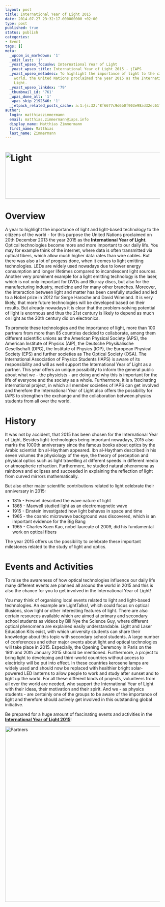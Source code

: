 ```yaml
---
layout: post
title: International Year of Light 2015
date: 2014-07-27 23:32:17.000000000 +02:00
type: post
published: true
status: publish
categories:
- Event
tags: []
meta:
  _wpcom_is_markdown: '1'
  _edit_last: '1'
  _yoast_wpseo_focuskw: International Year of Light
  _yoast_wpseo_title: International Year of Light 2015 - jIAPS
  _yoast_wpseo_metadesc: To highlight the importance of light to the citizens of the
    world, the United Nations proclaimed the year 2015 as the International Year of
    Light.
  _yoast_wpseo_linkdex: '79'
  _thumbnail_id: '761'
  _wpas_done_all: '1'
  _wpas_skip_2192546: '1'
  _jetpack_related_posts_cache: a:1:{s:32:"8f6677c9d6b0f903e98ad32ec61f8deb";a:2:{s:7:"expires";i:1442084198;s:7:"payload";a:3:{i:0;a:1:{s:2:"id";i:531;}i:1;a:1:{s:2:"id";i:987;}i:2;a:1:{s:2:"id";i:426;}}}}
author:
  login: matthiaszimmermann
  email: matthias.zimmermann@iaps.info
  display_name: Matthias Zimmermann
  first_name: Matthias
  last_name: Zimmermann
---
```

<h1><a href="http://jiaps.org/wp-content/uploads/2014/07/Light.png"><img class="aligncenter size-large wp-image-762" src="{{ site.baseurl }}/assets/Light-1024x151.png" alt="Light" width="1024" height="151" /></a></h1>
<h1><strong>Overview</strong></h1>
<p>A year to highlight the importance of light and light-based technology to the citizens of the world - for this purpose the United Nations proclaimed on 20th December 2013 the year 2015 as the <strong>International Year of Light</strong>. Optical technologies become more and more important to our daily life. You may for example think of the internet, where data is often transmitted via optical fibers, which allow much higher data rates than wire cables. But there was also a lot of progess done, when it comes to light emitting technologies. LEDs are widely used nowadays due to lower energy consumption and longer lifetimes compared to incandescent light sources. Another very prominent example for a light emitting technology is the laser, which is not only important for DVDs and Blu-ray discs, but also for the manufacturing industry, medicine and for many other branches. Moreover, the interaction between light and matter has been carefully studied and led to a Nobel prize in 2012 for Serge Haroche and David Wineland. It is very likely, that more future technologies will be developed based on their results. But already nowadays it is clear that the problem-solving potential of light is enormous and thus the 21st century is likely to depend as much on light as the 20th century did on electronics.</p>
<p>To promote these technologies and the importance of light, more than 100 partners from more than 85 countries decided to collaborate, among them different scientific unions as the American Physical Society (APS), the American Institute of Physics (AIP), the Deutsche Physikalische Gesellschaft (DPG), the Institute of Physics (IOP), the European Physical Society (EPS) and further societies as The Optical Society (OSA). The International Association of Physics Students (IAPS) is aware of its responsibility and will as well support the International Year of Light as a partner. This year offers an unique possibility to inform the general public about what we - the physicists - are doing and why this is important for the life of everyone and the society as a whole. Furthermore, it is a fascinating international project, in which all member societies of IAPS can get involved and therefore the International Year of Light also offers the possibility for IAPS to strengthen the exchange and the collaboration between physics students from all over the world.</p>
<h1>History</h1>
<p>It was not by accident, that 2015 has been chosen for the International Year of Light. Besides light-technologies being important nowadays, 2015 also marks the 1000th anniversary since the famous books about optics by the Arabic scientist Ibn al-Haytham appeared. Ibn al-Haytham described in his seven volumes the physiology of the eye, the theory of perception and physical optics such as light travelling at different speeds in different media or atmospheric refraction. Furthermore, he studied natural phenomena as rainbows and eclipses and succeeded in explaining the reflection of light from curved mirrors mathematically.</p>
<p>But also other major scientific contributions related to light celebrate their anniversary in 2015:</p>
<ul>
<li>1815 - Fresnel described the wave nature of light</li>
<li>1865 - Maxwell studied light as an electromagnetic wave</li>
<li>1915 - Einstein investigated how light behaves in space and time</li>
<li>1965 - the cosmic microwave background was discovered, which is an important evidence for the Big Bang</li>
<li>1965 - Charles Kuen Kao, nobel laureate of 2009, did his fundamental work on optical fibers</li>
</ul>
<p>The year 2015 offers us the possibility to celebrate these important milestones related to the study of light and optics.</p>
<h1>Events and Activities</h1>
<p>To raise the awareness of how optical technologies influence our daily life many different events are planned all around the world in 2015 and this is also the chance for you to get involved in the International Year of Light!</p>
<p>You may think of organising local events related to light and light-based technologies. An example are LightTalks!, which could focus on optical illusions, slow light or other interesting features of light. There are also certain resources available which are aimed at primary and secondary school students as videos by Bill Nye the Science Guy, where different optical phenomena are explained easily understandable. Light and Laser Education Kits exist, with which university students can share their knowledge about this topic with secondary school students. A large number of conferences and other major events about light and optical technologies will take place in 2015. Especially, the Opening Ceremony in Paris on the 19th and 20th January 2015 should be mentioned. Furthermore, a project to bring light to developing and third-world countries without access to electricity will be put into effect. In these countries kerosene lamps are widely used and should now be replaced with healthier bright solar-powered LED lanterns to allow people to work and study after sunset and to light up the world. For all these different kinds of projects, volunteers from all over the world are needed, who support the International Year of Light with their ideas, their motivation and their spirit. And we - as physics students - are certainly one of the groups to be aware of the importance of light and therefore should actively get involved in this outstanding global initiative.</p>
<p>Be prepared for a huge amount of fascinating events and activities in the <a href="http://www.light2015.org"><strong>International Year of Light 2015</strong></a>!</p>
<p><a href="http://jiaps.org/wp-content/uploads/2014/07/Partners.png"><img class="aligncenter size-full wp-image-763" src="{{ site.baseurl }}/assets/Partners.png" alt="Partners" width="960" height="571" /></a></p>
